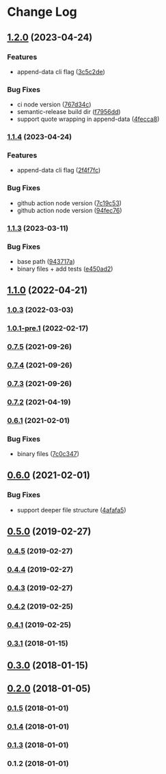 # Change Log

## [1.2.0](https://github.com/chenasraf/simple-scaffold/compare/v1.1.4...v1.2.0) (2023-04-24)


### Features

* append-data cli flag ([3c5c2de](https://github.com/chenasraf/simple-scaffold/commit/3c5c2ded02f61ff086e81ea4a7f40529bdff1c9d))


### Bug Fixes

* ci node version ([767d34c](https://github.com/chenasraf/simple-scaffold/commit/767d34c684516d4cea865b25e87c27c779bb79ce))
* semantic-release build dir ([f7956dd](https://github.com/chenasraf/simple-scaffold/commit/f7956ddc786018905c48ccf1f21a3bb4657c3d75))
* support quote wrapping in append-data ([4fecca8](https://github.com/chenasraf/simple-scaffold/commit/4fecca848347312d45d704f82f2bcb3822da9b06))

### [1.1.4](https://github.com/chenasraf/simple-scaffold/compare/v1.1.3...v1.1.4) (2023-04-24)

### Features

- append-data cli flag
  ([2f4f7fc](https://github.com/chenasraf/simple-scaffold/commit/2f4f7fce47669e37ff49154fbec2acdfd0f5860e))

### Bug Fixes

- github action node version
  ([7c19c53](https://github.com/chenasraf/simple-scaffold/commit/7c19c533376dc6904231e5cc51c7a4b2658c66e0))
- github action node version
  ([94fec76](https://github.com/chenasraf/simple-scaffold/commit/94fec766165f7540c578dbf2d0aeeb6ea3969ad8))

### [1.1.3](https://github.com/chenasraf/simple-scaffold/compare/v1.1.2...v1.1.3) (2023-03-11)

### Bug Fixes

- base path
  ([943717a](https://github.com/chenasraf/simple-scaffold/commit/943717a76998ec0609f2072c886df6b4775f2ea2))
- binary files + add tests
  ([e450ad2](https://github.com/chenasraf/simple-scaffold/commit/e450ad242ed70ae928b19964da38cdcb1b6cf659))

## [1.1.0](https://github.com/chenasraf/simple-scaffold/compare/v1.0.4...v1.1.0) (2022-04-21)

### [1.0.3](https://github.com/chenasraf/simple-scaffold/compare/v1.0.2...v1.0.3) (2022-03-03)

### [1.0.1-pre.1](https://github.com/chenasraf/simple-scaffold/compare/v1.0.0...v1.0.1-pre.1) (2022-02-17)

### [0.7.5](https://github.com/chenasraf/simple-scaffold/compare/v0.7.4...v0.7.5) (2021-09-26)

### [0.7.4](https://github.com/chenasraf/simple-scaffold/compare/v0.7.3...v0.7.4) (2021-09-26)

### [0.7.3](https://github.com/chenasraf/simple-scaffold/compare/v0.7.2...v0.7.3) (2021-09-26)

### [0.7.2](https://github.com/chenasraf/simple-scaffold/compare/v0.6.1...v0.7.2) (2021-04-19)

### [0.6.1](https://github.com/chenasraf/simple-scaffold/compare/v0.6.0...v0.6.1) (2021-02-01)

### Bug Fixes

- binary files
  ([7c0c347](https://github.com/chenasraf/simple-scaffold/commit/7c0c3470020d7c166ea68a8effa6df65ec38f2c8))

## [0.6.0](https://github.com/chenasraf/simple-scaffold/compare/v0.5.0...v0.6.0) (2021-02-01)

### Bug Fixes

- support deeper file structure
  ([4afafa5](https://github.com/chenasraf/simple-scaffold/commit/4afafa5a4af2e3f4b0af54f20811ecb2c8d98560))

## [0.5.0](https://github.com/chenasraf/simple-scaffold/compare/v0.4.5...v0.5.0) (2019-02-27)

### [0.4.5](https://github.com/chenasraf/simple-scaffold/compare/v0.4.4...v0.4.5) (2019-02-27)

### [0.4.4](https://github.com/chenasraf/simple-scaffold/compare/v0.4.3...v0.4.4) (2019-02-27)

### [0.4.3](https://github.com/chenasraf/simple-scaffold/compare/v0.4.2...v0.4.3) (2019-02-27)

### [0.4.2](https://github.com/chenasraf/simple-scaffold/compare/v0.4.1...v0.4.2) (2019-02-25)

### [0.4.1](https://github.com/chenasraf/simple-scaffold/compare/v0.3.1...v0.4.1) (2019-02-25)

### [0.3.1](https://github.com/chenasraf/simple-scaffold/compare/v0.3.0...v0.3.1) (2018-01-15)

## [0.3.0](https://github.com/chenasraf/simple-scaffold/compare/v0.2.0...v0.3.0) (2018-01-15)

## [0.2.0](https://github.com/chenasraf/simple-scaffold/compare/v0.1.5...v0.2.0) (2018-01-05)

### [0.1.5](https://github.com/chenasraf/simple-scaffold/compare/v0.1.4...v0.1.5) (2018-01-01)

### [0.1.4](https://github.com/chenasraf/simple-scaffold/compare/v0.1.3...v0.1.4) (2018-01-01)

### [0.1.3](https://github.com/chenasraf/simple-scaffold/compare/v0.1.2...v0.1.3) (2018-01-01)

### 0.1.2 (2018-01-01)
